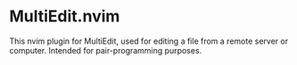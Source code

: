 # MultiEdit.nvim
This nvim plugin for MultiEdit, used for editing a file from a remote server or computer.
Intended for pair-programming purposes.
